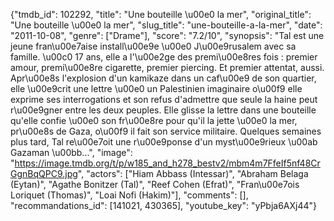 {"tmdb_id": 102292, "title": "Une bouteille \u00e0 la mer", "original_title": "Une bouteille \u00e0 la mer", "slug_title": "une-bouteille-a-la-mer", "date": "2011-10-08", "genre": ["Drame"], "score": "7.2/10", "synopsis": "Tal est une jeune fran\u00e7aise install\u00e9e \u00e0 J\u00e9rusalem avec sa famille. \u00c0 17 ans, elle a l'\u00e2ge des premi\u00e8res fois : premier amour, premi\u00e8re cigarette, premier piercing. Et premier attentat, aussi. Apr\u00e8s l'explosion d'un kamikaze dans un caf\u00e9 de son quartier, elle \u00e9crit une lettre \u00e0 un Palestinien imaginaire o\u00f9 elle exprime ses interrogations et son refus d'admettre que seule la haine peut r\u00e9gner entre les deux peuples. Elle glisse la lettre dans une bouteille qu'elle confie \u00e0 son fr\u00e8re pour qu'il la jette \u00e0 la mer, pr\u00e8s de Gaza, o\u00f9 il fait son service militaire. Quelques semaines plus tard, Tal re\u00e7oit une r\u00e9ponse d'un myst\u00e9rieux \u00ab Gazaman \u00bb...", "image": "https://image.tmdb.org/t/p/w185_and_h278_bestv2/mbm4m7FfeIf5nf48CrGgnBqQPC9.jpg", "actors": ["Hiam Abbass (Intessar)", "Abraham Belaga (Eytan)", "Agathe Bonitzer (Tal)", "Reef Cohen (Efrat)", "Fran\u00e7ois Loriquet (Thomas)", "Loai Nofi (Hakim)"], "comments": [], "recommandations_id": [141021, 430365], "youtube_key": "yPbja6AXj44"}